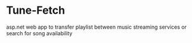 # Tune-Fetch
asp.net web app to transfer playlist between music streaming services or search for song availability 
